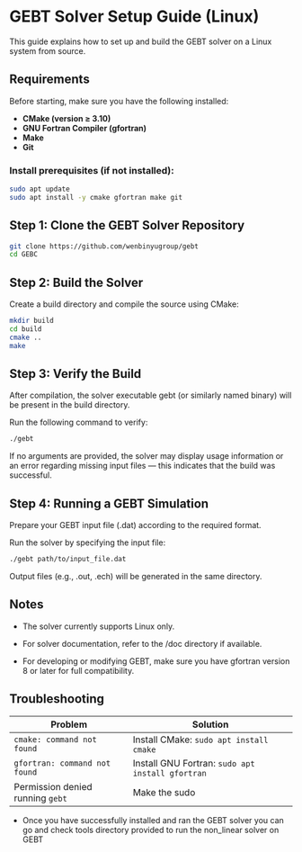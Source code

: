 # GEBT Solver Setup Guide (Linux)

This guide explains how to set up and build the GEBT solver on a Linux system from source.

## Requirements

Before starting, make sure you have the following installed:

- **CMake (version ≥ 3.10)**
- **GNU Fortran Compiler (gfortran)**
- **Make**
- **Git**

### Install prerequisites (if not installed):

```bash
sudo apt update
sudo apt install -y cmake gfortran make git
```
## Step 1: Clone the GEBT Solver Repository
```bash
git clone https://github.com/wenbinyugroup/gebt
cd GEBC
```
## Step 2: Build the Solver
Create a build directory and compile the source using CMake:
```bash
mkdir build
cd build
cmake ..
make

```
## Step 3: Verify the Build

After compilation, the solver executable gebt (or similarly named binary) will be present in the build directory.

Run the following command to verify:
```bash
./gebt
```
If no arguments are provided, the solver may display usage information or an error regarding missing input files — this indicates that the build was successful.

## Step 4: Running a GEBT Simulation
Prepare your GEBT input file (.dat) according to the required format.

Run the solver by specifying the input file:
```bash
./gebt path/to/input_file.dat
```
Output files (e.g., .out, .ech) will be generated in the same directory.

## Notes
- The solver currently supports Linux only.

- For solver documentation, refer to the /doc directory if available.

- For developing or modifying GEBT, make sure you have gfortran version 8 or later for full compatibility.

  
## Troubleshooting

| Problem                                | Solution                                                                           |
|----------------------------------------|-----------------------------------------------------------------------------------|
| `cmake: command not found`              | Install CMake: `sudo apt install cmake`                                           |
| `gfortran: command not found`           | Install GNU Fortran: `sudo apt install gfortran`                                  |
| Permission denied running `gebt`        | Make the sudo                         |

- Once you have successfully installed and ran the GEBT solver you can go and check tools directory provided to run the non_linear solver on GEBT 
